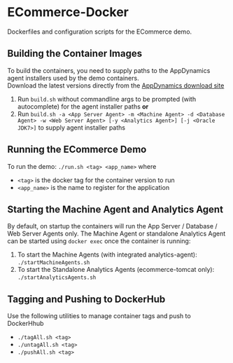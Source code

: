 ECommerce-Docker
================
Dockerfiles and configuration scripts for the ECommerce demo. 

Building the Container Images
-----------------------------
To build the containers, you need to supply paths to the AppDynamics agent installers used by the demo containers.  
Download the latest versions directly from the [AppDynamics download site](https://download.appdynamics.com)

1. Run `build.sh` without commandline args to be prompted (with autocomplete) for the agent installer paths __or__
2. Run `build.sh -a <App Server Agent> -m <Machine Agent> -d <Database Agent> -w <Web Server Agent> [-y <Analytics Agent>] [-j <Oracle JDK7>]` to supply agent installer paths 

Running the ECommerce Demo
--------------------------
To run the demo:
`./run.sh <tag> <app_name>` where 

- `<tag>` is the docker tag for the container version to run 
- `<app_name>` is the name to register for the application

Starting the Machine Agent and Analytics Agent
----------------------------------------------
By default, on startup the containers will run the App Server / Database / Web Server Agents only.
The Machine Agent or standalone Analytics Agent can be started using `docker exec` once the container is running:

1. To start the Machine Agents (with integrated analytics-agent): `./startMachineAgents.sh`
2. To start the Standalone Analytics Agents (ecommerce-tomcat only): `./startAnalyticsAgents.sh`

Tagging and Pushing to DockerHub
--------------------------------
Use the following utilities to manage container tags and push to DockerHhub

- `./tagAll.sh <tag>`
- `./untagAll.sh <tag>`
- `./pushAll.sh <tag>`
